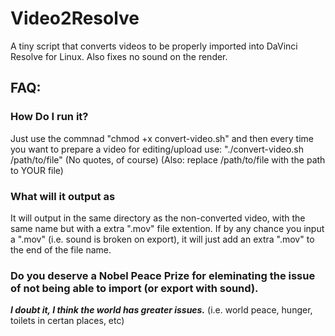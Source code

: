 # Video2Resolve
A tiny script that converts videos to be properly imported into DaVinci Resolve for Linux. Also fixes no sound on the render.

## FAQ:

### How Do I run it?
Just use the commnad "chmod +x convert-video.sh" and then every time you want to prepare a video for editing/upload use: "./convert-video.sh /path/to/file" (No quotes, of course) (Also: replace /path/to/file with the path to YOUR file)

### What will it output as
It will output in the same directory as the non-converted video, with the same name but with a extra ".mov" file extention. If by any chance you input a ".mov" (i.e. sound is broken on export), it will just add an extra ".mov" to the end of the file name.

### Do you deserve a Nobel Peace Prize for eleminating the issue of not being able to import (or export with sound).
***I doubt it, I think the world has greater issues.*** (i.e. world peace, hunger, toilets in certan places, etc)

